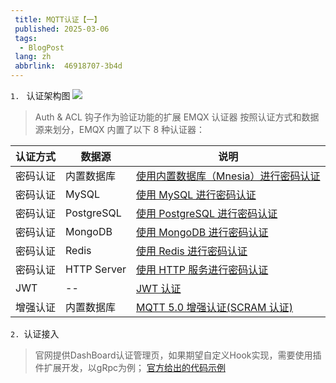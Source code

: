 ```yaml
---
 title: MQTT认证【一】
 published: 2025-03-06
 tags:
  - BlogPost
 lang: zh
 abbrlink:  46918707-3b4d 
---
```


`1. ` 认证架构图
![](https://docs.emqx.com/assets/emqx-authn-flow.nqM4_Tys.png) 
> Auth & ACL 钩子作为验证功能的扩展
EMQX 认证器
按照认证方式和数据源来划分，EMQX 内置了以下 8 种认证器：

|认证方式	|数据源	|说明|
| -----  | -----|-----| 
|密码认证	|内置数据库|	[使用内置数据库（Mnesia）进行密码认证](https://docs.emqx.com/zh/emqx/v5.0/access-control/authn/mnesia.html)|
|密码认证	|MySQL	|[使用 MySQL 进行密码认证](https://docs.emqx.com/zh/emqx/v5.0/access-control/authn/mysql.html)|
|密码认证	|PostgreSQL	|[使用 PostgreSQL 进行密码认证](https://docs.emqx.com/zh/emqx/v5.0/access-control/authn/postgresql.html)|
|密码认证	|MongoDB	|[使用 MongoDB 进行密码认证](https://docs.emqx.com/zh/emqx/v5.0/access-control/authn/mongodb.html)|
|密码认证	|Redis	|[使用 Redis 进行密码认证](https://docs.emqx.com/zh/emqx/v5.0/access-control/authn/redis.html)|
|密码认证	|HTTP Server	|[使用 HTTP 服务进行密码认证](https://docs.emqx.com/zh/emqx/v5.0/access-control/authn/http.html)|
|JWT		|--|[JWT 认证](https://docs.emqx.com/zh/emqx/v5.0/access-control/authn/jwt.html)|
|增强认证	|内置数据库	|[MQTT 5.0 增强认证(SCRAM 认证)](https://docs.emqx.com/zh/emqx/v5.0/access-control/authn/scram.html)|

`2. `认证接入
> 官网提供DashBoard认证管理页，如果期望自定义Hook实现，需要使用插件扩展开发，以gRpc为例；
[官方给出的代码示例](https://github.com/emqx/emqx-extension-examples)
